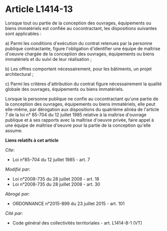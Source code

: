 # Article L1414-13

Lorsque tout ou partie de la conception des ouvrages, équipements ou biens immatériels est confiée au cocontractant, les
dispositions suivantes sont applicables :

a) Parmi les conditions d'exécution du contrat retenues par la personne publique contractante, figure l'obligation
d'identifier une équipe de maîtrise d'oeuvre chargée de la conception des ouvrages, équipements ou biens immatériels et du
suivi de leur réalisation ; 

b) Les offres comportent nécessairement, pour les bâtiments, un projet architectural ; 

c) Parmi les critères d'attribution du contrat figure nécessairement la qualité globale des ouvrages, équipements ou biens
immatériels. 

Lorsque la personne publique ne confie au cocontractant qu'une partie de la conception des ouvrages, équipements ou biens
immatériels, elle peut elle-même, par dérogation aux dispositions du quatrième alinéa de l'article 7 de la loi n° 85-704 du
12 juillet 1985 relative à la maîtrise d'ouvrage publique et à ses rapports avec la maîtrise d'oeuvre privée, faire appel à
une équipe de maîtrise d'oeuvre pour la partie de la conception qu'elle assume.

**Liens relatifs à cet article**

_Cite_:

  - Loi n°85-704 du 12 juillet 1985 - art. 7

_Modifié par_:

  - Loi n°2008-735 du 28 juillet 2008 - art. 18
  - Loi n°2008-735 du 28 juillet 2008 - art. 30

_Abrogé par_:

  - ORDONNANCE n°2015-899 du 23 juillet 2015 - art. 101

_Cité par_:

  - Code général des collectivités territoriales - art. L1414-8-1 (VT)
